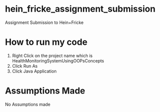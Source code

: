 # hein_fricke_assignment_submission
Assignment Submission to Hein+Fricke

# How to run my code
1. Right Click on the project name which is HealthMonitoringSystemUsingOOPsConcepts
2. Click Run As
3. Click Java Application

# Assumptions Made
No Assumptions made
